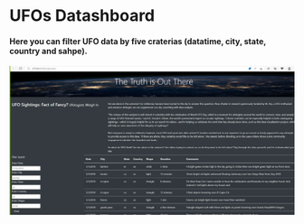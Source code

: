 # UFOs Datashboard

#### Here you can filter UFO data by five craterias (datatime, city, state, country and sahpe).

![UFO Images](./static/images/dashboard.png)